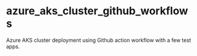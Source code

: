 # azure_aks_cluster_github_workflows
Azure AKS cluster deployment using Github action workflow with a few test apps.
